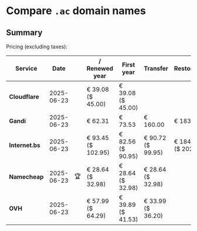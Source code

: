 # Compare `.ac` domain names

## Summary

Pricing (excluding taxes):

| Service | Date |  | / Renewed year | First year | Transfer | Restoration |
|--|--|--|--|--|--|--|
| **Cloudflare** | 2025-06-23 |  | € 39.08<br>($ 45.00) | € 39.08<br>($ 45.00) |  |  |
| **Gandi** | 2025-06-23 |  | € 62.31 | € 73.53 | € 160.00 | € 183.05 |
| **Internet.bs** | 2025-06-23 |  | € 93.45<br>($ 102.95) | € 82.56<br>($ 90.95) | € 90.72<br>($ 99.95) | € 184.25<br>($ 202.95) |
| **Namecheap** | 2025-06-23 | 🏆 | € 28.64<br>($ 32.98) | € 28.64<br>($ 32.98) | € 28.64<br>($ 32.98) |  |
| **OVH** | 2025-06-23 |  | € 57.99<br>($ 64.29) | € 39.89<br>($ 41.53) | € 33.99<br>($ 36.20) |  |
